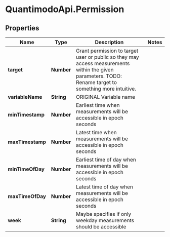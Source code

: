 # QuantimodoApi.Permission

## Properties
Name | Type | Description | Notes
------------ | ------------- | ------------- | -------------
**target** | **Number** | Grant permission to target user or public so they may access measurements within the given parameters. TODO: Rename target to something more intuitive. | 
**variableName** | **String** | ORIGINAL Variable name | 
**minTimestamp** | **Number** | Earliest time when measurements will be accessible in epoch seconds | 
**maxTimestamp** | **Number** | Latest time when measurements will be accessible in epoch seconds | 
**minTimeOfDay** | **Number** | Earliest time of day when measurements will be accessible in epoch seconds | 
**maxTimeOfDay** | **Number** | Latest time of day when measurements will be accessible in epoch seconds | 
**week** | **String** | Maybe specifies if only weekday measurements should be accessible | 


